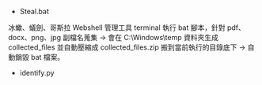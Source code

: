- Steal.bat

冰蠍、蟻劍、哥斯拉 Webshell 管理工具 terminal 執行 bat 腳本，針對 pdf、docx、png、jpg 副檔名蒐集 -> 會在 C:\Windows\temp 資料夾生成 collected_files 並自動壓縮成 collected_files.zip 搬到當前執行的目錄底下 -> 自動銷毀 bat 檔案。
 
- identify.py
